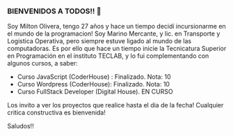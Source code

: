 ### BIENVENIDOS A TODOS!! 👋

   Soy Milton Olivera, tengo 27 años y hace un tiempo decidí incursionarme en el mundo de la programacion! Soy Marino Mercante, y lic. en Transporte y Logistica Operativa, pero siempre estuve ligado al mundo de las computadoras. Es por ello que hace un tiempo inicie la Tecnicatura Superior en Programación en el instituto TECLAB, y lo fui complementando con algunos cursos, a saber:

   - Curso JavaScript (CoderHouse) : Finalizado. Nota: 10
   - Curso Wordpress (CoderHouse): Finalizado. Nota: 10
   - Curso FullStack Developer (Digital House). EN CURSO

  Los invito a ver los proyectos que realice hasta el dia de la fecha! Cualquier critica constructiva es bienvenida! 
 
 Saludos!! 
